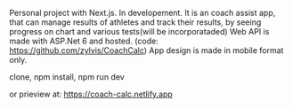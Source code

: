 Personal project with Next.js. In developement.
It is an coach assist app, that can manage results of athletes and track their results, by seeing progress on chart and various tests(will be incorporataded)
Web API is made with ASP.Net 6 and hosted. (code: https://github.com/zylvis/CoachCalc)
App design is made in mobile format only.

clone,
npm install,
npm run dev

or prieview at: https://coach-calc.netlify.app



